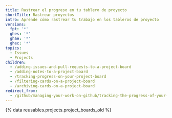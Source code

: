 ```yaml
---
title: Rastrear el progreso en tu tablero de proyecto
shortTitle: Rastrear proyectos
intro: Aprende cómo rastrear tu trabajo en los tableros de proyecto
versions:
  fpt: '*'
  ghes: '*'
  ghae: '*'
  ghec: '*'
topics:
  - Issues
  - Projects
children:
  - /adding-issues-and-pull-requests-to-a-project-board
  - /adding-notes-to-a-project-board
  - /tracking-progress-on-your-project-board
  - /filtering-cards-on-a-project-board
  - /archiving-cards-on-a-project-board
redirect_from:
  - /github/managing-your-work-on-github/tracking-the-progress-of-your-work-with-project-boards
---
```


{% data reusables.projects.project_boards_old %}

